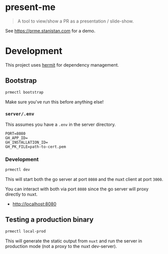 # present-me

> A tool to view/show a PR as a presentation / slide-show.

See https://prme.stanistan.com for a demo.

# Development

This project uses [hermit](https://cashapp.github.io/hermit/) for dependency management. 

## Bootstrap

```sh
prmectl bootstrap
```

Make sure you've run this before anything else!

### `server/.env`

This assumes you have a `.env` in the server directory.

```
PORT=8080
GH_APP_ID=
GH_INSTALLATION_ID=
GH_PK_FILE=path-to-cert.pem
```

### Development

```bash
prmectl dev
```

This will start both the go server at port `8080` and
the nuxt client at port `3000`.

You can interact with both via port `8080` since the go
server will proxy directly to nuxt.

- <http://localhost:8080>

## Testing a production binary

```bash
prmectl local-prod
```

This will generate the static output from `nuxt` and run the server
in production mode (not a proxy to the nuxt dev-server).
